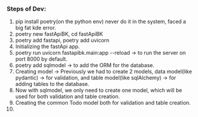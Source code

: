 ### Steps of Dev:
1. pip install poetry(on the python env) never do it in the system, faced a big fat kde error.
2. poetry new fastApiBK, cd fastApiBK
2. poetry add fastapi, poetry add uvicorn
3. Initializing the fastApi app.
4. poetry run uvicorn fastapibk.main:app --reload -> to run the server on port 8000 by default.
5. poetry add sqlmodel -> to add the ORM for the database.
6. Creating model -> Previously we had to create 2 models, data model(like pydantic) -> for validation, and table model(like sqlAlchemy) -> for adding tables to the database.
7. Now with sqlmodel, we only need to create one model, which will be used for both validation and table creation.
8. Creating the common Todo model both for validation and table creation.
9. 